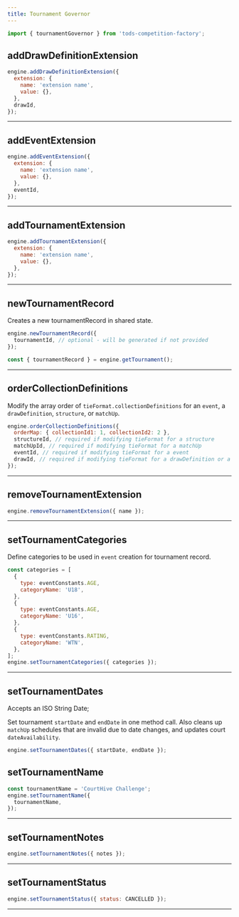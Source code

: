 ```yaml
---
title: Tournament Governor
---
```


```js
import { tournamentGovernor } from 'tods-competition-factory';
```

## addDrawDefinitionExtension

```js
engine.addDrawDefinitionExtension({
  extension: {
    name: 'extension name',
    value: {},
  },
  drawId,
});
```

---

## addEventExtension

```js
engine.addEventExtension({
  extension: {
    name: 'extension name',
    value: {},
  },
  eventId,
});
```

---

## addTournamentExtension

```js
engine.addTournamentExtension({
  extension: {
    name: 'extension name',
    value: {},
  },
});
```

---

## newTournamentRecord

Creates a new tournamentRecord in shared state.

```js
engine.newTournamentRecord({
  tournamentId, // optional - will be generated if not provided
});

const { tournamentRecord } = engine.getTournament();
```

---

## orderCollectionDefinitions

Modify the array order of `tieFormat.collectionDefinitions` for an `event`, a `drawDefinition`, `structure`, or `matchUp`.

```js
engine.orderCollectionDefinitions({
  orderMap: { collectionId1: 1, collectionId2: 2 },
  structureId, // required if modifying tieFormat for a structure
  matchUpId, // required if modifying tieFormat for a matchUp
  eventId, // required if modifying tieFormat for a event
  drawId, // required if modifying tieFormat for a drawDefinition or a structure
});
```

---

## removeTournamentExtension

```js
engine.removeTournamentExtension({ name });
```

---

## setTournamentCategories

Define categories to be used in `event` creation for tournament record.

```js
const categories = [
  {
    type: eventConstants.AGE,
    categoryName: 'U18',
  },
  {
    type: eventConstants.AGE,
    categoryName: 'U16',
  },
  {
    type: eventConstants.RATING,
    categoryName: 'WTN',
  },
];
engine.setTournamentCategories({ categories });
```

---

## setTournamentDates

Accepts an ISO String Date;

Set tournament `startDate` and `endDate` in one method call. Also cleans up `matchUp` schedules that are invalid due to date changes, and updates court `dateAvailability`.

```js
engine.setTournamentDates({ startDate, endDate });
```

## setTournamentName

```js
const tournamentName = 'CourtHive Challenge';
engine.setTournamentName({
  tournamentName,
});
```

---

## setTournamentNotes

```js
engine.setTournamentNotes({ notes });
```

---

## setTournamentStatus

```js
engine.setTournamentStatus({ status: CANCELLED });
```

---
